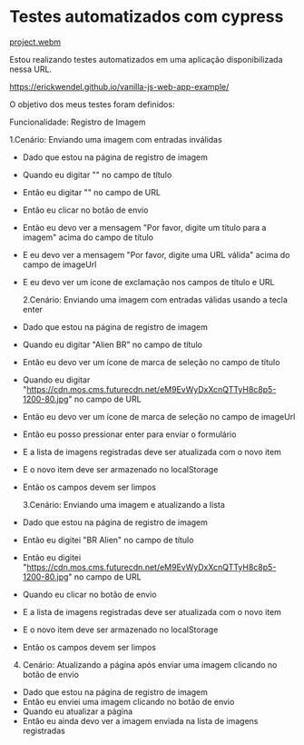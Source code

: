 # Testes automatizados com cypress

[project.webm](https://github.com/user-attachments/assets/8fb2731d-3e5f-41de-a738-f2a91153a4a7)

Estou realizando testes automatizados em uma aplicação disponibilizada nessa URL.

https://erickwendel.github.io/vanilla-js-web-app-example/

O objetivo dos meus testes foram definidos:

Funcionalidade: Registro de Imagem

1.Cenário: Enviando uma imagem com entradas inválidas

- Dado que estou na página de registro de imagem
- Quando eu digitar "" no campo de título
- Então eu digitar "" no campo de URL
- Então eu clicar no botão de envio
- Então eu devo ver a mensagem "Por favor, digite um título para a imagem" acima do campo de título
- E eu devo ver a mensagem "Por favor, digite uma URL válida" acima do campo de imageUrl
- E eu devo ver um ícone de exclamação nos campos de título e URL

  2.Cenário: Enviando uma imagem com entradas válidas usando a tecla enter

- Dado que estou na página de registro de imagem
- Quando eu digitar "Alien BR" no campo de título
- Então eu devo ver um ícone de marca de seleção no campo de título
- Quando eu digitar "https://cdn.mos.cms.futurecdn.net/eM9EvWyDxXcnQTTyH8c8p5-1200-80.jpg" no campo de URL
- Então eu devo ver um ícone de marca de seleção no campo de imageUrl
- Então eu posso pressionar enter para enviar o formulário
- E a lista de imagens registradas deve ser atualizada com o novo item
- E o novo item deve ser armazenado no localStorage
- Então os campos devem ser limpos

  3.Cenário: Enviando uma imagem e atualizando a lista

- Dado que estou na página de registro de imagem
- Então eu digitei "BR Alien" no campo de título
- Então eu digitei "https://cdn.mos.cms.futurecdn.net/eM9EvWyDxXcnQTTyH8c8p5-1200-80.jpg" no campo de URL
- Quando eu clicar no botão de envio
- E a lista de imagens registradas deve ser atualizada com o novo item
- E o novo item deve ser armazenado no localStorage
- Então os campos devem ser limpos

4. Cenário: Atualizando a página após enviar uma imagem clicando no botão de envio

- Dado que estou na página de registro de imagem
- Então eu enviei uma imagem clicando no botão de envio
- Quando eu atualizar a página
- Então eu ainda devo ver a imagem enviada na lista de imagens registradas
